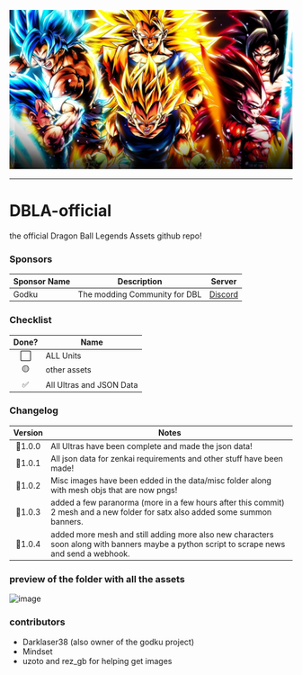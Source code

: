 ![banner](/assets/image.png)

------

# DBLA-official
the official Dragon Ball Legends Assets github repo!

### Sponsors
| Sponsor Name | Description                  | Server                      |
|--------------|------------------------------|-----------------------------|
| Godku        | The modding Community for DBL| [Discord](https://discord.gg/Qpfx8UHjxt)|

### Checklist

Done? | Name
:---:| ---
⬜️| ALL Units
🟡| other assets
✅| All Ultras and JSON Data

### Changelog

Version | Notes
:---:| ---
📌1.0.0| All Ultras have been complete and made the json data!
📌1.0.1| All json data for zenkai requirements and other stuff have been made!
📌1.0.2| Misc images have been edded in the data/misc folder along with mesh objs that are now pngs!
📌1.0.3| added a few paranorma (more in a few hours after this commit) 2 mesh and a new folder for satx also added some summon banners.
📌1.0.4| added more mesh and still adding more also new characters soon along with banners maybe a python script to scrape news and send a webhook.

### preview of the folder with all the assets

![image](https://github.com/mindsetpro/DBLA-official/assets/138173273/6b5e0d0d-2c3e-44a3-b543-abf72a1c4b26)


### contributors

- Darklaser38 (also owner of the godku project)
- Mindset
- uzoto and rez_gb for helping get images
